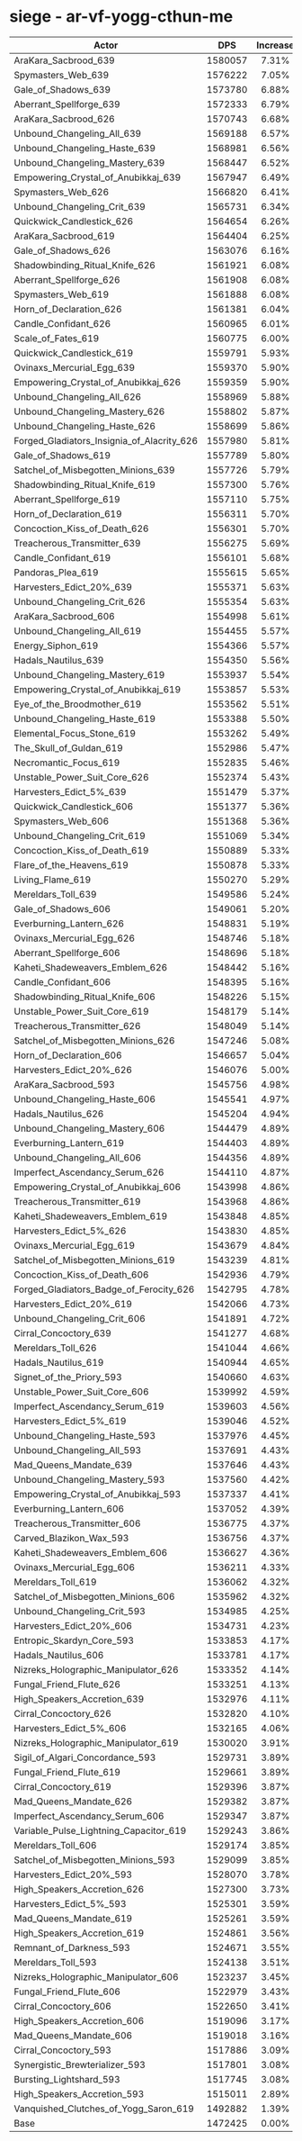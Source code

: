 # siege - ar-vf-yogg-cthun-me
| Actor | DPS | Increase |
|---|:---:|:---:|
|AraKara_Sacbrood_639|1580057|7.31%|
|Spymasters_Web_639|1576222|7.05%|
|Gale_of_Shadows_639|1573780|6.88%|
|Aberrant_Spellforge_639|1572333|6.79%|
|AraKara_Sacbrood_626|1570743|6.68%|
|Unbound_Changeling_All_639|1569188|6.57%|
|Unbound_Changeling_Haste_639|1568981|6.56%|
|Unbound_Changeling_Mastery_639|1568447|6.52%|
|Empowering_Crystal_of_Anubikkaj_639|1567947|6.49%|
|Spymasters_Web_626|1566820|6.41%|
|Unbound_Changeling_Crit_639|1565731|6.34%|
|Quickwick_Candlestick_626|1564654|6.26%|
|AraKara_Sacbrood_619|1564404|6.25%|
|Gale_of_Shadows_626|1563076|6.16%|
|Shadowbinding_Ritual_Knife_626|1561921|6.08%|
|Aberrant_Spellforge_626|1561908|6.08%|
|Spymasters_Web_619|1561888|6.08%|
|Horn_of_Declaration_626|1561381|6.04%|
|Candle_Confidant_626|1560965|6.01%|
|Scale_of_Fates_619|1560775|6.00%|
|Quickwick_Candlestick_619|1559791|5.93%|
|Ovinaxs_Mercurial_Egg_639|1559370|5.90%|
|Empowering_Crystal_of_Anubikkaj_626|1559359|5.90%|
|Unbound_Changeling_All_626|1558969|5.88%|
|Unbound_Changeling_Mastery_626|1558802|5.87%|
|Unbound_Changeling_Haste_626|1558699|5.86%|
|Forged_Gladiators_Insignia_of_Alacrity_626|1557980|5.81%|
|Gale_of_Shadows_619|1557789|5.80%|
|Satchel_of_Misbegotten_Minions_639|1557726|5.79%|
|Shadowbinding_Ritual_Knife_619|1557300|5.76%|
|Aberrant_Spellforge_619|1557110|5.75%|
|Horn_of_Declaration_619|1556311|5.70%|
|Concoction_Kiss_of_Death_626|1556301|5.70%|
|Treacherous_Transmitter_639|1556275|5.69%|
|Candle_Confidant_619|1556101|5.68%|
|Pandoras_Plea_619|1555615|5.65%|
|Harvesters_Edict_20%_639|1555371|5.63%|
|Unbound_Changeling_Crit_626|1555354|5.63%|
|AraKara_Sacbrood_606|1554998|5.61%|
|Unbound_Changeling_All_619|1554455|5.57%|
|Energy_Siphon_619|1554366|5.57%|
|Hadals_Nautilus_639|1554350|5.56%|
|Unbound_Changeling_Mastery_619|1553937|5.54%|
|Empowering_Crystal_of_Anubikkaj_619|1553857|5.53%|
|Eye_of_the_Broodmother_619|1553562|5.51%|
|Unbound_Changeling_Haste_619|1553388|5.50%|
|Elemental_Focus_Stone_619|1553262|5.49%|
|The_Skull_of_Guldan_619|1552986|5.47%|
|Necromantic_Focus_619|1552835|5.46%|
|Unstable_Power_Suit_Core_626|1552374|5.43%|
|Harvesters_Edict_5%_639|1551479|5.37%|
|Quickwick_Candlestick_606|1551377|5.36%|
|Spymasters_Web_606|1551368|5.36%|
|Unbound_Changeling_Crit_619|1551069|5.34%|
|Concoction_Kiss_of_Death_619|1550889|5.33%|
|Flare_of_the_Heavens_619|1550878|5.33%|
|Living_Flame_619|1550270|5.29%|
|Mereldars_Toll_639|1549586|5.24%|
|Gale_of_Shadows_606|1549061|5.20%|
|Everburning_Lantern_626|1548831|5.19%|
|Ovinaxs_Mercurial_Egg_626|1548746|5.18%|
|Aberrant_Spellforge_606|1548696|5.18%|
|Kaheti_Shadeweavers_Emblem_626|1548442|5.16%|
|Candle_Confidant_606|1548395|5.16%|
|Shadowbinding_Ritual_Knife_606|1548226|5.15%|
|Unstable_Power_Suit_Core_619|1548179|5.14%|
|Treacherous_Transmitter_626|1548049|5.14%|
|Satchel_of_Misbegotten_Minions_626|1547246|5.08%|
|Horn_of_Declaration_606|1546657|5.04%|
|Harvesters_Edict_20%_626|1546076|5.00%|
|AraKara_Sacbrood_593|1545756|4.98%|
|Unbound_Changeling_Haste_606|1545541|4.97%|
|Hadals_Nautilus_626|1545204|4.94%|
|Unbound_Changeling_Mastery_606|1544479|4.89%|
|Everburning_Lantern_619|1544403|4.89%|
|Unbound_Changeling_All_606|1544356|4.89%|
|Imperfect_Ascendancy_Serum_626|1544110|4.87%|
|Empowering_Crystal_of_Anubikkaj_606|1543998|4.86%|
|Treacherous_Transmitter_619|1543968|4.86%|
|Kaheti_Shadeweavers_Emblem_619|1543848|4.85%|
|Harvesters_Edict_5%_626|1543830|4.85%|
|Ovinaxs_Mercurial_Egg_619|1543679|4.84%|
|Satchel_of_Misbegotten_Minions_619|1543239|4.81%|
|Concoction_Kiss_of_Death_606|1542936|4.79%|
|Forged_Gladiators_Badge_of_Ferocity_626|1542795|4.78%|
|Harvesters_Edict_20%_619|1542066|4.73%|
|Unbound_Changeling_Crit_606|1541891|4.72%|
|Cirral_Concoctory_639|1541277|4.68%|
|Mereldars_Toll_626|1541044|4.66%|
|Hadals_Nautilus_619|1540944|4.65%|
|Signet_of_the_Priory_593|1540660|4.63%|
|Unstable_Power_Suit_Core_606|1539992|4.59%|
|Imperfect_Ascendancy_Serum_619|1539603|4.56%|
|Harvesters_Edict_5%_619|1539046|4.52%|
|Unbound_Changeling_Haste_593|1537976|4.45%|
|Unbound_Changeling_All_593|1537691|4.43%|
|Mad_Queens_Mandate_639|1537646|4.43%|
|Unbound_Changeling_Mastery_593|1537560|4.42%|
|Empowering_Crystal_of_Anubikkaj_593|1537337|4.41%|
|Everburning_Lantern_606|1537052|4.39%|
|Treacherous_Transmitter_606|1536775|4.37%|
|Carved_Blazikon_Wax_593|1536756|4.37%|
|Kaheti_Shadeweavers_Emblem_606|1536627|4.36%|
|Ovinaxs_Mercurial_Egg_606|1536211|4.33%|
|Mereldars_Toll_619|1536062|4.32%|
|Satchel_of_Misbegotten_Minions_606|1535962|4.32%|
|Unbound_Changeling_Crit_593|1534985|4.25%|
|Harvesters_Edict_20%_606|1534731|4.23%|
|Entropic_Skardyn_Core_593|1533853|4.17%|
|Hadals_Nautilus_606|1533781|4.17%|
|Nizreks_Holographic_Manipulator_626|1533352|4.14%|
|Fungal_Friend_Flute_626|1533251|4.13%|
|High_Speakers_Accretion_639|1532976|4.11%|
|Cirral_Concoctory_626|1532820|4.10%|
|Harvesters_Edict_5%_606|1532165|4.06%|
|Nizreks_Holographic_Manipulator_619|1530020|3.91%|
|Sigil_of_Algari_Concordance_593|1529731|3.89%|
|Fungal_Friend_Flute_619|1529661|3.89%|
|Cirral_Concoctory_619|1529396|3.87%|
|Mad_Queens_Mandate_626|1529382|3.87%|
|Imperfect_Ascendancy_Serum_606|1529347|3.87%|
|Variable_Pulse_Lightning_Capacitor_619|1529243|3.86%|
|Mereldars_Toll_606|1529174|3.85%|
|Satchel_of_Misbegotten_Minions_593|1529099|3.85%|
|Harvesters_Edict_20%_593|1528070|3.78%|
|High_Speakers_Accretion_626|1527300|3.73%|
|Harvesters_Edict_5%_593|1525301|3.59%|
|Mad_Queens_Mandate_619|1525261|3.59%|
|High_Speakers_Accretion_619|1524861|3.56%|
|Remnant_of_Darkness_593|1524671|3.55%|
|Mereldars_Toll_593|1524138|3.51%|
|Nizreks_Holographic_Manipulator_606|1523237|3.45%|
|Fungal_Friend_Flute_606|1522979|3.43%|
|Cirral_Concoctory_606|1522650|3.41%|
|High_Speakers_Accretion_606|1519096|3.17%|
|Mad_Queens_Mandate_606|1519018|3.16%|
|Cirral_Concoctory_593|1517886|3.09%|
|Synergistic_Brewterializer_593|1517801|3.08%|
|Bursting_Lightshard_593|1517745|3.08%|
|High_Speakers_Accretion_593|1515011|2.89%|
|Vanquished_Clutches_of_Yogg_Saron_619|1492882|1.39%|
|Base|1472425|0.00%|
